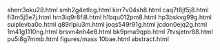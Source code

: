 sherr3oku28.html
smh2g4etlcg.html
kirr7v04sh8.html
caq7t8jf5j8.html
fi3m5j5e7j.html
hm3iq9r8fi8.html
h1bqu012pm8.html
hp3bskvg99g.html
suiplevba0o.html
q89rlpiu3m.html
joqs549r91g.html
jcdon0ejq2g.html
1m41g1110ng.html
brsvn4nh4e8.html
bk9pma9qpb.html
7tvsjetnr88.html
pu5i8g7mmb.html
figures/mass
10bae.html
abstract.html